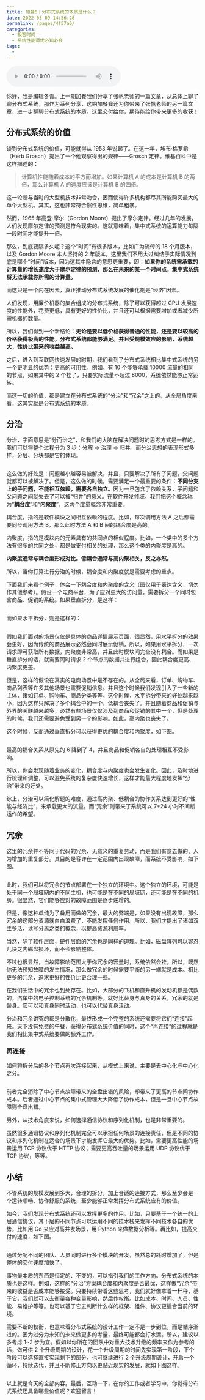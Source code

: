 ```yaml
---
title: 加餐6｜分布式系统的本质是什么？
date: 2022-03-09 14:56:28
permalink: /pages/4f57a6/
categories:
  - 极客时间
  - 系统性能调优必知必会
tags:
  - 
---
```

<audio title="加餐6｜分布式系统的本质是什么？" src="https://static001.geekbang.org/resource/audio/f7/bb/f759fec4d4bd781dbd4ed98892d080bb.mp3" controls="controls"></audio> 
<p>你好，我是编辑冬青。上一期加餐我们分享了张帆老师的一篇文章，从总体上聊了聊分布式系统，那作为系列分享，这期加餐我还为你带来了张帆老师的另一篇文章，进一步聊聊分布式系统的本质。这里交付给你，期待能给你带来更多的收获！</p><h2>分布式系统的价值</h2><p>谈到分布式系统的价值，可能就得从 1953 年说起了。在这一年，埃布·格罗希（Herb Grosch）提出了一个他观察得出的规律——Grosch 定律。维基百科中是这样描述的：</p><blockquote>
<p>计算机性能随着成本的平方而增加。如果计算机 A 的成本是计算机 B 的两倍，那么计算机 A 的速度应该是计算机 B 的四倍。</p>
</blockquote><p>这一论断与当时的大型机技术非常吻合，因而使得许多机构都尽其所能购买最大的单个大型机。其实，这也非常符合惯性思维，简单粗暴。</p><p>然而，1965 年高登·摩尔（Gordon Moore）提出了摩尔定律。经过几年的发展，人们发现摩尔定律的预测是符合现实的。这就意味着，集中式系统的运算能力每隔一段时间才能提升一倍。</p><p>那么，到底要隔多久呢？这个“时间”有很多版本，比如广为流传的 18 个月版本，以及 Gordon Moore 本人坚持的 2 年版本。这里我们不用太过纠结于实际情况到底是哪个“时间”版本，因为这其中隐含的意思更重要，即：<strong>如果你的系统需承载的计算量的增长速度大于摩尔定律的预测，那么在未来的某一个时间点，集中式系统将无法承载你所需的计算量。</strong></p><!-- [[[read_end]]] --><p>而这只是一个内在因素，真正推动分布式系统发展的催化剂是“经济”因素。</p><p>人们发现，用廉价机器的集合组成的分布式系统，除了可以获得超过 CPU 发展速度的性能外，花费更低，具有更好的性价比，并且还可以根据需要增加或者减少所需机器的数量。</p><p>所以，我们得到一个新结论：<strong>无论是要以低价格获得普通的性能，还是要以较高的价格获得极高的性能，分布式系统都能够满足。并且受规模效应的影响，系统越大，性价比带来的收益越高。</strong></p><p>之后，进入到互联网快速发展的时期，我们看到了分布式系统相比集中式系统的另一个更明显的优势：更高的可用性。例如，有 10 个能够承载 10000 流量的相同的节点，如果其中的 2 个挂了，只要实际流量不超过 8000，系统依然能够正常运转。</p><p>而这一切的价值，都是建立在分布式系统的“分治”和“冗余”之上的。从全局角度来看，这其实就是分布式系统的本质。</p><h2>分治</h2><p>分治，字面意思是“分而治之”，和我们的大脑在解决问题时的思考方式是一样的。我们可以将整个过程分为 3 步：分解 -&gt; 治理 -&gt; 归并。而分治思想的表现形式多样，分层、分块都是它的体现。</p><p><img src="https://static001.geekbang.org/resource/image/d7/75/d71fdd9d2a5ce164e82e210a6b4cda75.jpg" alt=""></p><p>这么做的好处是：问题越小越容易被解决，并且，只要解决了所有子问题，父问题就都可以被解决了。但是，这么做的时候，需要满足一个最重要的条件：<strong>不同分支上的子问题，不能相互依赖，需要各自独立。</strong>因为一旦包含了依赖关系，子问题和父问题之间就失去了可以被“归并”的意义。在软件开发领域，我们把这个概念称为“<strong>耦合度</strong>”和“<strong>内聚度</strong>”，这两个度量概念非常重要。</p><p>耦合度，指的是软件模块之间相互依赖的程度。比如，每次调用方法 A 之后都需要同步调用方法 B，那么此时方法 A 和 B 间的耦合度是高的。</p><p>内聚度，指的是模块内的元素具有的共同点的相似程度。比如，一个类中的多个方法有很多的共同之处，都是做支付相关的处理，那么这个类的内聚度是高的。</p><p><strong>内聚度通常与耦合度形成对比。低耦合通常与高内聚相关，反之亦然。</strong></p><p>所以，当你打算进行分治的时候，耦合度和内聚度就是需要考虑的重点。</p><p>下面我们来看个例子，体会一下耦合度和内聚度的含义（图仅用于表达含义，切勿作其他参考）。假设一个电商平台，为了应对更大的访问量，需要拆分一个同时包含商品、促销的系统。如果垂直拆分，是这样：</p><p><img src="https://static001.geekbang.org/resource/image/e3/9d/e33bb57df050557a26a845369a01c49d.jpg" alt=""></p><p>而如果水平拆分，则是这样的：</p><p><img src="https://static001.geekbang.org/resource/image/6b/d5/6b9bd45b4feaeb8980918ff63e6746d5.jpg" alt=""></p><p>假如我们面对的场景仅仅是具体的商品详情展示页面，很显然，用水平拆分的效果会更好。因为传统的商品展示必然会同时展示促销，所以，如果用水平拆分，一次请求即可获取所有数据，内聚度非常高，并且此时模块间完全没有耦合。而如果是垂直拆分的话，就需要同时请求 2 个节点的数据并进行组合，因此耦合度更高、内聚度更差。</p><p>但是，这样的假设在真实的电商场景中是不存在的。从全局来看，订单、购物车、商品列表等许多其他场景也需要促销信息。并且这个时候我们发现引入了一些新的主体，诸如订单、购物车、商品分类等等。这个时候，水平拆分带来的好处越来越小，因为这样只解决了多个耦合中的一个，低耦合丧失了。并且随着商品和促销与外界的关联越来越多，必然有些场景仅仅涉及到商品和促销的其中一个，但是处理的时候，我们还需要避免受到另一个的影响。如此，高内聚也丧失了。</p><p>这个时候，反而通过垂直拆分可以获得更优的耦合度和内聚度，如下图。</p><p><img src="https://static001.geekbang.org/resource/image/42/2f/426f0ca71cb9d9aab8b08cb40cc0ef2f.jpg" alt=""></p><p>最高的耦合关系从原先的 6 降到了 4，并且商品和促销各自的处理相互不受影响。</p><p>所以，你会发现随着业务的变化，耦合度与内聚度也会发生变化。因此，及时地进行梳理和调整，可以避免系统的复杂度快速增长，这样才能最大程度地发挥“分治”带来的好处。</p><p>综上，分治可以简化解题的难度，通过高内聚、低耦合的协作关系达到更好的“性能与经济比”，来承载更大的流量。而“冗余”则带来了系统可以 7*24 小时不间断运作的希望。</p><h2>冗余</h2><p>这里的冗余并不等同于代码的冗余、无意义的重复劳动，而是我们有意去做的、人为增加的重复部分。其目的是容许在一定范围内出现故障，而系统不受影响，如下图。</p><p><img src="https://static001.geekbang.org/resource/image/ed/f5/ed8ebdf12cb4bc7bafc150415fb766f5.jpg" alt=""></p><p>此时，我们可以将冗余的节点部署在一个独立的环境中。这个独立的环境，可能是处于同一个局域网内的不同主机，也可能是在不同的局域网，还可能是在不同的机房。很显然，它们能够应对的故障范围是逐步递增的。</p><p>但是，像这种单纯为了备用而做的冗余，最大的弊端是，如果没有出现故障，那么冗余的这部分资源就白白浪费了，不能发挥任何作用。所以，我们才提出了诸如双主多活、读写分离之类的概念，以提高资源利用率。</p><p>当然，除了软件层面，硬件层面的冗余也是同样的道理。比如，磁盘阵列可以容忍几块之内磁盘损坏，而不会影响整体。</p><p>不过也很显然，当故障影响范围大于你冗余的容量时，系统依然会挂。所以，既然你无法预知故障的发生情况，那么做冗余的时候需要平衡的另一端就是成本。相比更多的冗余，追求更好的性价比更合理一些。</p><p>在我们生活中的冗余也到处存在。比如，大部分的飞机和直升机的发动机都是偶数的，汽车中的电子控制系统的冗余机制等。就好比替身与真身的关系，冗余的就是替身。它可以和真身同时活动，也可以代替真身活动。</p><p>分治和冗余讲究的都是分散化，最终形成一个完整的系统还需要将它们“连接”起来。天下没有免费的午餐，获得分布式系统价值的同时，这个“再连接”的过程就是我们相比集中式系统要做的额外工作。</p><h3>再连接</h3><p>如何将拆分后的各个节点再次连接起来，从模式上来说，主要是去中心化与中心化之分。</p><p><img src="https://static001.geekbang.org/resource/image/47/ab/47543893306d54588af427e3yyab2aab.jpg" alt=""></p><p>前者完全消除了中心节点故障带来的全盘出错的风险，却带来了更高的节点间协作成本。后者通过中心节点的集中式管理大大降低了协作成本，但是一旦中心节点故障则全盘出错。</p><p>另外，从技术角度来说，如何选择通信协议和序列化机制，也是非常重要的。</p><p>虽然很多通讯协议和序列化机制完全可以承担任何场景的连接责任，但是不同的协议和序列化机制在适合的场景下才能发挥它最大的优势。比如，需要更高性能的场景运用 TCP 协议优于 HTTP 协议；需要更高吞吐量的场景运用 UDP 协议优于 TCP 协议，等等。</p><h2>小结</h2><p>不管系统的规模发展到多大，合理的拆分，加上合适的连接方式，那么至少会是一个运转顺畅、协作舒服的系统，至少能够正常发挥分布式系统应有的价值。</p><p>如今，我们发现分布式系统还可以发挥更多的作用。比如，只要基于一个统一的上层通信协议，其下层的不同节点可以运用不同的技术栈来发挥不同技术各自的优势，比如用 Go 来应对高并发场景，用 Python 来做数据分析等。再比如，提高交付的速度，如下图。</p><p><img src="https://static001.geekbang.org/resource/image/8f/8f/8fb6fe3132223a85dbb1e3a35ce6098f.jpg" alt=""></p><p>通过分配不同的团队、人员同时进行多个模块的开发，虽然总的耗时增加了，但是整体的交付速度加快了。</p><p>事物最本质的东西是恒定的、不变的，可以指引我们的工作方向。分布式系统的本质也是这样。例如，这样的“分治”方案耦合度和内聚度是否最优，这样做“冗余”带来的收益是否成本能够接受。只要持续带着这些思考，我们就好像拿着一杆秤，基于它，我们就可以去衡量各种变量影响，然后作权衡。比如成本、时间、人员、性能、易维护等等。也可以基于它去判断什么样的框架、组件、协议更适合当前的环境。</p><p>需要不断的权衡，也意味着分布式系统的设计工作一定不是一步到位，而是循序渐进的。因为过分为未知的未来做更多的考量，最终可能都会打水漂。所以，建议以多考虑 1~2 步为宜。假如以你所在的团队中对重大技术升级的频率来作为参考的话，做可供 2 个升级周期的设计，花一个升级周期的时间先实现第一阶段，下个阶段可以选择直接实现剩下的部分，也可继续进行 2 个升级周期设计，开启一个循环，持续迭代，并且不断修正方向以更贴近现实的发展，就如下图这样。</p><p><img src="https://static001.geekbang.org/resource/image/70/65/702d945e44414609a4ba116a3c5be965.jpg" alt=""></p><p>以上就是今天的全部内容。最后，互动一下，在你的工作或者学习中，你觉得分布式系统还具备哪些价值呢？欢迎留言！</p>